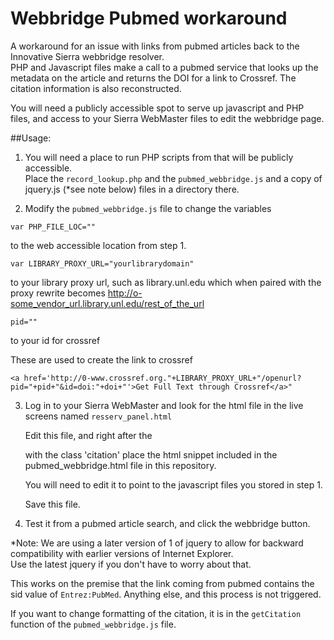# Webbridge Pubmed workaround

A workaround for an issue with links from pubmed articles back to the Innovative Sierra webbridge resolver.  
PHP and Javascript files make a call to a pubmed service that looks up the metadata on the article and returns
the DOI for a link to Crossref.  The citation information is also reconstructed.

You will need a publicly accessible spot to serve up javascript and PHP files, and access to your Sierra WebMaster files
to edit the webbridge page.

##Usage:

1. You will need a place to run PHP scripts from that will be publicly accessible.  
Place the `record_lookup.php` and the `pubmed_webbridge.js` and a copy of jquery.js (*see note below) files in a directory there.

2. Modify the `pubmed_webbridge.js` file to change the variables

  `var PHP_FILE_LOC=""`

  to the web accessible location from step 1.  
   
  `var LIBRARY_PROXY_URL="yourlibrarydomain"`
  
  to your library proxy url, such as library.unl.edu which when paired with the proxy rewrite becomes
  http://o-some_vendor_url.library.unl.edu/rest_of_the_url
  
  `pid=""`
  
  to your id for crossref
  
  These are used to create the link to crossref 
  
  `<a href='http://0-www.crossref.org."+LIBRARY_PROXY_URL+"/openurl?pid="+pid+"&id=doi:"+doi+"'>Get Full Text through Crossref</a>"`

3.  Log in to your Sierra WebMaster and look for the html file in the live screens named `resserv_panel.html`

    Edit this file, and right after the <div> with the class 'citation' place the html snippet included in the pubmed_webbridge.html
    file in this repository.  
    
    You will need to edit it to point to the javascript files you stored in step 1.
    
    Save this file.
    
4. Test it from a pubmed article search, and click the webbridge button.


*Note: We are using a later version of 1 of jquery to allow for backward compatibility with earlier versions of Internet Explorer.  
Use the latest jquery if you don't have to worry about that.

This works on the premise that the link coming from pubmed contains the sid value of `Entrez:PubMed`.  Anything else, and this process is not triggered.

If you want to change formatting of the citation, it is in the `getCitation` function of the `pubmed_webbridge.js` file.  

